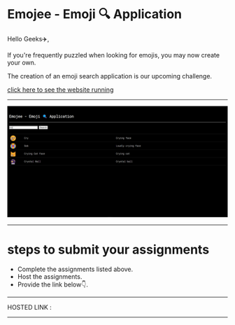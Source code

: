 # Emojee - Emoji 🔍 Application



Hello Geeks✈️,

If you're frequently puzzled when looking for emojis, you may now create your own. 

The creation of an emoji search application is our upcoming challenge.

[click here to see the website running](https://emojee.netlify.app/)

<hr>

![](./image/emoji.png)

<hr>

# steps to submit your assignments

- Complete the assignments listed above.
- Host the assignments.
- Provide the link below👇.

<hr>

HOSTED LINK :  

<hr>
